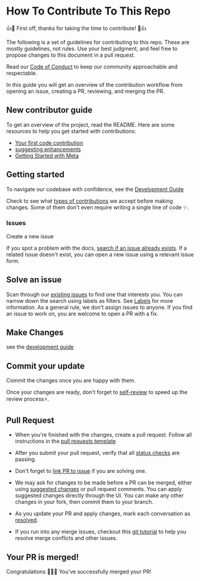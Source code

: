 # How To Contribute To This Repo

:+1::tada: First off, thanks for taking the time to contribute! :tada::+1:

The following is a set of guidelines for contributing to this repo. These are mostly guidelines, not rules. Use your best judgment, and feel free to propose changes to this document in a pull request.

Read our [Code of Conduct](https://github.com/Awinja-j/Whatsapp-Bot-Using-On-Premise-API/blob/main/.github/CODE_OF_CONDUCT.md) to keep our community approachable and respectable.

In this guide you will get an overview of the contribution workflow from opening an issue, creating a PR, reviewing, and merging the PR.

## New contributor guide

To get an overview of the project, read the README. Here are some resources to help you get started with contributions:

- [Your first code contribution](https://github.com/Awinja-j/Whatsapp-Bot-Using-On-Premise-API/blob/main/.github/Your_First_Code_Contribution.md)
- [suggesting enhancements](https://github.com/Awinja-j/Whatsapp-Bot-Using-On-Premise-API/blob/main/.github/Suggesting_Enhancements.md)
- [Getting Started with Meta](https://github.com/Awinja-j/Whatsapp-Bot-Using-On-Premise-API/blob/main/.github/GETTING_STARTED_WITH_META.md)

## Getting started

To navigate our codebase with confidence, see the [Development Guide](https://github.com/Awinja-j/Whatsapp-Bot-Using-On-Premise-API/blob/main/.github/DEVELOPMENT.md)

Check to see what [types of contributions](https://github.com/Awinja-j/Whatsapp-Bot-Using-On-Premise-API/blob/main/.github/TYPES_OF_CONTRIBUTIONS.md) we accept before making changes. Some of them don't even require writing a single line of code ✨.

### Issues

Create a new issue

If you spot a problem with the docs, [search if an issue already exists](https://docs.github.com/en/search-github/searching-on-github/searching-issues-and-pull-requests#search-by-the-title-body-or-comments). If a related issue doesn't exist, you can open a new issue using a relevant issue form.

## Solve an issue

Scan through our [existing issues](https://github.com/Awinja-j/Whatsapp-Bot-Using-On-Premise-API/issues) to find one that interests you. You can narrow down the search using labels as filters. See [Labels]() for more information. As a general rule, we don’t assign issues to anyone. If you find an issue to work on, you are welcome to open a PR with a fix.

## Make Changes

see the [development guide](https://github.com/Awinja-j/Whatsapp-Bot-Using-On-Premise-API/blob/main/.github/DEVELOPMENT.md)

## Commit your update

Commit the changes once you are happy with them.

Once your changes are ready, don't forget to [self-review]() to speed up the review process⚡.

## Pull Request

- When you're finished with the changes, create a pull request.
Follow all instructions in the [pull requests template](https://github.com/Awinja-j/Whatsapp-Bot-Using-On-Premise-API/blob/main/.github/Pull_Requests.md)

- After you submit your pull request, verify that all [status checks](https://docs.github.com/en/pull-requests/collaborating-with-pull-requests/collaborating-on-repositories-with-code-quality-features/about-status-checks) are passing.

- Don't forget to [link PR to issue](https://docs.github.com/en/issues/tracking-your-work-with-issues/linking-a-pull-request-to-an-issue) if you are solving one.

- We may ask for changes to be made before a PR can be merged, either using [suggested changes](https://docs.github.com/en/pull-requests/collaborating-with-pull-requests/reviewing-changes-in-pull-requests/incorporating-feedback-in-your-pull-request) or pull request comments. You can apply suggested changes directly through the UI. You can make any other changes in your fork, then commit them to your branch.

- As you update your PR and apply changes, mark each conversation as [resolved](https://docs.github.com/en/pull-requests/collaborating-with-pull-requests/reviewing-changes-in-pull-requests/commenting-on-a-pull-request#resolving-conversations).

- If you run into any merge issues, checkout this [git tutorial](https://github.com/skills/resolve-merge-conflicts) to help you resolve merge conflicts and other issues.

## Your PR is merged!

Congratulations 🎉🎉🎉 You've successfully merged your PR!





